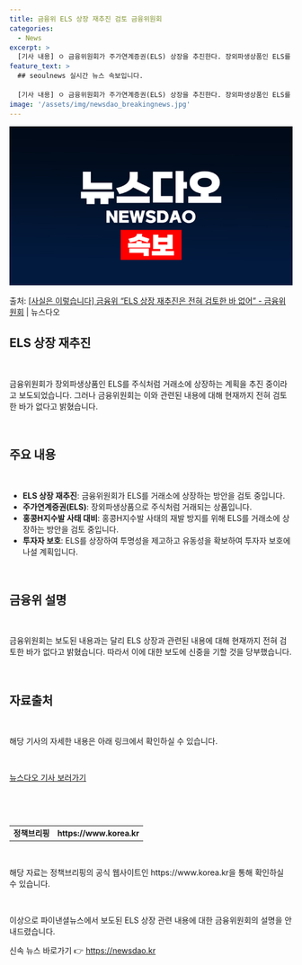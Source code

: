 ```yaml
---
title: 금융위 ELS 상장 재추진 검토 금융위원회
categories:
  - News
excerpt: >
  [기사 내용] ㅇ 금융위원회가 주가연계증권(ELS) 상장을 추진한다. 장외파생상품인 ELS를 주식처럼 사고팔…
feature_text: >
  ## seoulnews 실시간 뉴스 속보입니다.

  [기사 내용] ㅇ 금융위원회가 주가연계증권(ELS) 상장을 추진한다. 장외파생상품인 ELS를 주식처럼 사고팔…
image: '/assets/img/newsdao_breakingnews.jpg'
---
```


![뉴스다오 속보](/assets/img/newsdao_breakingnews.jpg)

<p>출처: <a href="https://newsdao.kr/2826" rel="dofollow">[사실은 이렇습니다] 금융위 “ELS 상장 재추진은 전혀 검토한 바 없어” - 금융위원회</a> | 뉴스다오</p>

<h2 data-ke-size="size26"><b>ELS 상장 재추진</b></h2>
<p data-ke-size="size16">&nbsp;</p>
금융위원회가 장외파생상품인 ELS를 주식처럼 거래소에 상장하는 계획을 추진 중이라고 보도되었습니다. 그러나 금융위원회는 이와 관련된 내용에 대해 현재까지 전혀 검토한 바가 없다고 밝혔습니다.
<p data-ke-size="size16">&nbsp;</p>

<h2 data-ke-size="size24"><b>주요 내용</b></h2>
<p data-ke-size="size16">&nbsp;</p>
<ul>
  <li><b>ELS 상장 재추진</b>: 금융위원회가 ELS를 거래소에 상장하는 방안을 검토 중입니다.</li>
  <li><b>주가연계증권(ELS)</b>: 장외파생상품으로 주식처럼 거래되는 상품입니다.</li>
  <li><b>홍콩H지수발 사태 대비</b>: 홍콩H지수발 사태의 재발 방지를 위해 ELS를 거래소에 상장하는 방안을 검토 중입니다.</li>
  <li><b>투자자 보호</b>: ELS를 상장하여 투명성을 제고하고 유동성을 확보하여 투자자 보호에 나설 계획입니다.</li>
</ul>
<p data-ke-size="size16">&nbsp;</p>

<h2 data-ke-size="size24"><b>금융위 설명</b></h2>
<p data-ke-size="size16">&nbsp;</p>
금융위원회는 보도된 내용과는 달리 ELS 상장과 관련된 내용에 대해 현재까지 전혀 검토한 바가 없다고 밝혔습니다. 따라서 이에 대한 보도에 신중을 기할 것을 당부했습니다.
<p data-ke-size="size16">&nbsp;</p>

<h2 data-ke-size="size24"><b>자료출처</b></h2>
<p data-ke-size="size16">&nbsp;</p>
해당 기사의 자세한 내용은 아래 링크에서 확인하실 수 있습니다.
<p data-ke-size="size16">&nbsp;</p>
<a href="https://newsdao.kr/2826">뉴스다오 기사 보러가기</a>
<p data-ke-size="size16">&nbsp;</p>
<p data-ke-size="size16">&nbsp;</p>
<table>
  <tbody>
    <tr>
      <td style="text-align: center; height: 17px;"><b>정책브리핑</b></td>
      <td style="text-align: center; height: 17px;"><b>https://www.korea.kr</b></td>
    </tr>
  </tbody>
</table>
<p data-ke-size="size16">&nbsp;</p>
해당 자료는 정책브리핑의 공식 웹사이트인 https://www.korea.kr을 통해 확인하실 수 있습니다.
<p data-ke-size="size16">&nbsp;</p>
이상으로 파이낸셜뉴스에서 보도된 ELS 상장 관련 내용에 대한 금융위원회의 설명을 안내드렸습니다. 

신속 뉴스 바로가기 👉 <a href="https://newsdao.kr" rel="dofollow">https://newsdao.kr</a>


